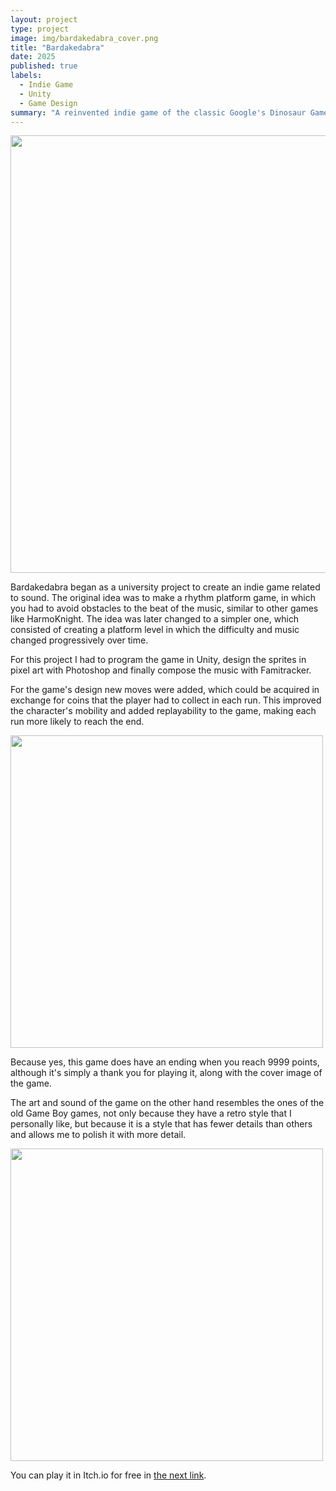 ```yaml
---
layout: project
type: project
image: img/bardakedabra_cover.png
title: "Bardakedabra"
date: 2025
published: true
labels:
  - Indie Game
  - Unity
  - Game Design
summary: "A reinvented indie game of the classic Google's Dinosaur Game. Adds a new visual style, new mechanics, replayability, and an ending to the game."
---
```

<div class="text-center p-4">
  <img width="700px" class="img-fluid" src="https://i.imgur.com/kpdK0bH.gif">
</div>

Bardakedabra began as a university project to create an indie game related to sound. The original idea was to make a rhythm platform game, in which you had to avoid obstacles to the beat of the music, similar to other games like HarmoKnight. The idea was later changed to a simpler one, which consisted of creating a platform level in which the difficulty and music changed progressively over time.

For this project I had to program the game in Unity, design the sprites in pixel art with Photoshop and finally compose the music with Famitracker.

For the game's design new moves were added, which could be acquired in exchange for coins that the player had to collect in each run. This improved the character's mobility and added replayability to the game, making each run more likely to reach the end.

<div class="text-center p-4">
  <img width="500px" class="img-fluid" src="https://i.imgur.com/FkrtGdZ.png">
</div>

Because yes, this game does have an ending when you reach 9999 points, although it's simply a thank you for playing it, along with the cover image of the game.

The art and sound of the game on the other hand resembles the ones of the old Game Boy games, not only because they have a retro style that I personally like, but because it is a style that has fewer details than others and allows me to polish it with more detail.

<div class="text-center p-4">
  <img width="500px" class="img-fluid" src="https://i.imgur.com/p5DBGO5.png">
</div>

You can play it in Itch.io for free in [the next link](https://bankaster.itch.io/bardakedabra).
